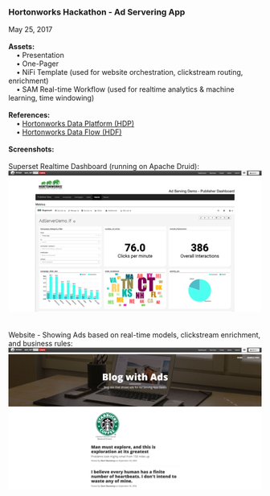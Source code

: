 <h3>Hortonworks Hackathon - Ad Servering App</h3>
May 25, 2017
<br>
<br><b>Assets:</b>
<br>&nbsp;&nbsp;&nbsp;&nbsp;&bull;&nbsp;Presentation
<br>&nbsp;&nbsp;&nbsp;&nbsp;&bull;&nbsp;One-Pager
<br>&nbsp;&nbsp;&nbsp;&nbsp;&bull;&nbsp;NiFi Template (used for website orchestration, clickstream routing, enrichment)
<br>&nbsp;&nbsp;&nbsp;&nbsp;&bull;&nbsp;SAM Real-time Workflow (used for realtime analytics & machine learning, time windowing)
<br>
<br><b>References:</b>
<br>&nbsp;&nbsp;&nbsp;&nbsp;&bull;&nbsp;<a href="https://hortonworks.com/products/data-center/hdp/">Hortonworks Data Platform (HDP)</a>
<br>&nbsp;&nbsp;&nbsp;&nbsp;&bull;&nbsp;<a href="https://hortonworks.com/products/data-center/hdf/">Hortonworks Data Flow (HDF)</a>
<br>
<br><b>Screenshots:</b>
<br>
<br>Superset Realtime Dashboard (running on Apache Druid):
<br><img src="./screenshots/Screen Shot 2017-05-25 at 10.09.56 AM.png" class="inline"/>
<br>
<br>
<br>Website - Showing Ads based on real-time models, clickstream enrichment, and business rules:
<br><img src="./screenshots/Screen Shot 2017-05-25 at 10.10.38 AM.png" class="inline"/>
<br>

